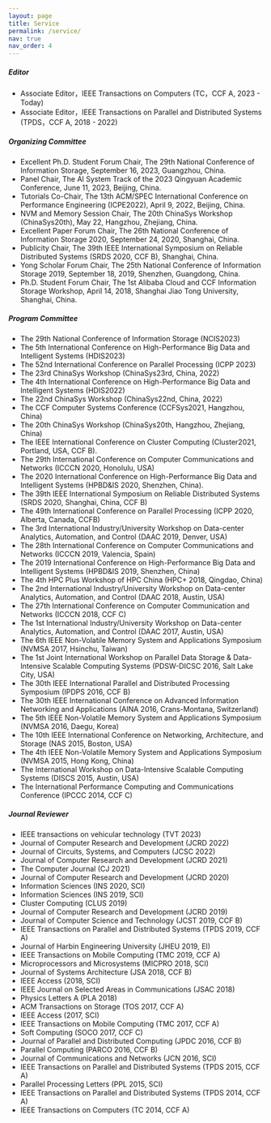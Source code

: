 ```yaml
---
layout: page
title: Service
permalink: /service/
nav: true
nav_order: 4
---
```


<!-- ### **Academic Service** -->

##### **Editor**
- Associate Editor，IEEE Transactions on Computers (TC，CCF A, 2023 - Today)
- Associate Editor，IEEE Transactions on Parallel and Distributed Systems (TPDS，CCF A, 2018 - 2022)


##### **Organizing Committee**
  - Excellent Ph.D. Student Forum Chair, The 29th National Conference of Information Storage, September 16, 2023, Guangzhou, China.
  - Panel Chair, The AI System Track of the 2023 Qingyuan Academic Conference, June 11, 2023, Beijing, China.
  - Tutorials Co-Chair, The 13th ACM/SPEC International Conference on Performance Engineering (ICPE2022), April 9, 2022, Beijing, China.
  - NVM and Memory Session Chair, The 20th ChinaSys Workshop (ChinaSys20th), May 22, Hangzhou, Zhejiang, China.
  - Excellent Paper Forum Chair, The 26th National Conference of Information Storage 2020, September 24, 2020, Shanghai, China.
  - Publicity Chair, The 39th IEEE International Symposium on Reliable Distributed Systems (SRDS 2020, CCF B), Shanghai, China.
  - Yong Scholar Forum Chair, The 25th National Conference of Information Storage 2019, September 18, 2019, Shenzhen, Guangdong, China.
  - Ph.D. Student Forum Chair, The 1st Alibaba Cloud and CCF Information Storage Workshop, April 14, 2018, Shanghai Jiao Tong University, Shanghai, China.


##### **Program Committee** 
- The 29th National Conference of Information Storage (NCIS2023)
- The 5th International Conference on High-Performance Big Data and Intelligent Systems (HDIS2023)
- The 52nd International Conference on Parallel Processing (ICPP 2023)
- The 23rd ChinaSys Workshop (ChinaSys23rd, China, 2022)
- The 4th International Conference on High-Performance Big Data and Intelligent Systems (HDIS2022)
- The 22nd ChinaSys Workshop (ChinaSys22nd, China, 2022)
- The CCF Computer Systems Conference (CCFSys2021, Hangzhou, China) 
- The 20th ChinaSys Workshop (ChinaSys20th, Hangzhou, Zhejiang, China)
- The IEEE International Conference on Cluster Computing (Cluster2021, Portland, USA, CCF B).
- The 29th International Conference on Computer Communications and Networks (ICCCN 2020, Honolulu, USA)
- The 2020 International Conference on High-Performance Big Data and Intelligent Systems (HPBD&IS 2020, Shenzhen, China).
- The 39th IEEE International Symposium on Reliable Distributed Systems (SRDS 2020, Shanghai, China, CCF B)
- The 49th International Conference on Parallel Processing (ICPP 2020, Alberta, Canada, CCFB)
- The 3rd International Industry/University Workshop on Data-center Analytics, Automation, and Control (DAAC 2019, Denver, USA)
- The 28th International Conference on Computer Communications and Networks (ICCCN 2019, Valencia, Spain)
- The 2019 International Conference on High-Performance Big Data and Intelligent Systems (HPBD&IS 2019, Shenzhen, China)
- The 4th HPC Plus Workshop of HPC China (HPC+ 2018, Qingdao, China)
- The 2nd International Industry/University Workshop on Data-center Analytics, Automation, and Control (DAAC 2018, Austin, USA)
- The 27th International Conference on Computer Communication and Networks (ICCCN 2018, CCF C)
- The 1st International Industry/University Workshop on Data-center Analytics, Automation, and Control (DAAC 2017, Austin, USA)
- The 6th IEEE Non-Volatile Memory System and Applications Symposium (NVMSA 2017, Hsinchu, Taiwan)
- The 1st Joint International Workshop on Parallel Data Storage & Data-Intensive Scalable Computing Systems (PDSW-DICSC 2016, Salt Lake City, USA)
- The 30th IEEE International Parallel and Distributed Processing Symposium (IPDPS 2016, CCF B)
- The 30th IEEE International Conference on Advanced Information Networking and Applications (AINA 2016, Crans-Montana, Switzerland)
- The 5th IEEE Non-Volatile Memory System and Applications Symposium (NVMSA 2016, Daegu, Korea)
- The 10th IEEE International Conference on Networking, Architecture, and Storage (NAS 2015, Boston, USA)
- The 4th IEEE Non-Volatile Memory System and Applications Symposium (NVMSA 2015, Hong Kong, China)
- The International Workshop on Data-Intensive Scalable Computing Systems (DISCS 2015, Austin, USA)
- The International Performance Computing and Communications Conference (IPCCC 2014, CCF C)

##### **Journal Reviewer** 
- IEEE transactions on vehicular technology (TVT 2023)
- Journal of Computer Research and Development (JCRD 2022)
- Journal of Circuits, Systems, and Computers (JCSC 2022) 
- Journal of Computer Research and Development (JCRD 2021)
- The Computer Journal (CJ 2021)
- Journal of Computer Research and Development (JCRD 2020)
- Information Sciences (INS 2020, SCI)
- Information Sciences (INS 2019, SCI)
- Cluster Computing (CLUS 2019)
- Journal of Computer Research and Development (JCRD 2019)
- Journal of Computer Science and Technology (JCST 2019, CCF B)
- IEEE Transactions on Parallel and Distributed Systems (TPDS 2019, CCF A)
- Journal of Harbin Engineering University (JHEU 2019, EI)
- IEEE Transactions on Mobile Computing (TMC 2019, CCF A)
- Microprocessors and Microsystems (MICPRO 2018, SCI)
- Journal of Systems Architecture (JSA 2018, CCF B)
- IEEE Access (2018, SCI)
- IEEE Journal on Selected Areas in Communications (JSAC 2018)
- Physics Letters A (PLA 2018)
- ACM Transactions on Storage (TOS 2017, CCF A)
- IEEE Access (2017, SCI)
- IEEE Transactions on Mobile Computing (TMC 2017, CCF A)
- Soft Computing (SOCO 2017, CCF C)
- Journal of Parallel and Distributed Computing (JPDC 2016, CCF B)
- Parallel Computing (PARCO 2016, CCF B)
- Journal of Communications and Networks (JCN 2016, SCI)
- IEEE Transactions on Parallel and Distributed Systems (TPDS 2015, CCF A)
- Parallel Processing Letters (PPL 2015, SCI)
- IEEE Transactions on Parallel and Distributed Systems (TPDS 2014, CCF A)
- IEEE Transactions on Computers (TC 2014, CCF A)
